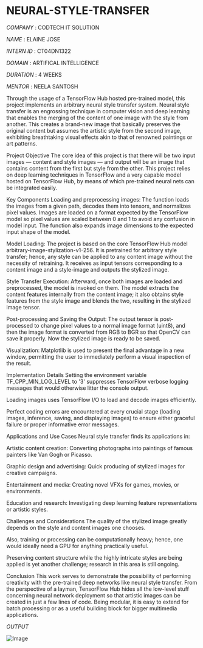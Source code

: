 # NEURAL-STYLE-TRANSFER

*COMPANY* : CODTECH IT SOLUTION

*NAME* : ELAINE JOSE

*INTERN ID* : CT04DN1322

*DOMAIN* : ARTIFICAL INTELLIGENCE

*DURATION* : 4 WEEKS

*MENTOR* : NEELA SANTOSH

Through the usage of a TensorFlow Hub hosted pre-trained model, this project implements an arbitrary neural style transfer system. Neural style transfer is an engrossing technique in computer vision and deep learning that enables the merging of the content of one image with the style from another. This creates a brand-new image that basically preserves the original content but assumes the artistic style from the second image, exhibiting breathtaking visual effects akin to that of renowned paintings or art patterns.

Project Objective
The core idea of this project is that there will be two input images — content and style images — and output will be an image that contains content from the first but style from the other. This project relies on deep learning techniques in TensorFlow and a very capable model hosted on TensorFlow Hub, by means of which pre-trained neural nets can be integrated easily.

Key Components
Loading and preprocessing images:
The function loads the images from a given path, decodes them into tensors, and normalizes pixel values. Images are loaded on a format expected by the TensorFlow model so pixel values are scaled between 0 and 1 to avoid any confusion in model input. The function also expands image dimensions to the expected input shape of the model.

Model Loading:
The project is based on the core TensorFlow Hub model arbitrary-image-stylization-v1-256. It is pretrained for arbitrary style transfer; hence, any style can be applied to any content image without the necessity of retraining. It receives as input tensors corresponding to a content image and a style-image and outputs the stylized image.

Style Transfer Execution:
Afterward, once both images are loaded and preprocessed, the model is invoked on them. The model extracts the content features internally from the content image; it also obtains style features from the style image and blends the two, resulting in the stylized image tensor.

Post-processing and Saving the Output:
The output tensor is post-processed to change pixel values to a normal image format (uint8), and then the image format is converted from RGB to BGR so that OpenCV can save it properly. Now the stylized image is ready to be saved.

Visualization:
Matplotlib is used to present the final advantage in a new window, permitting the user to immediately perform a visual inspection of the result.

Implementation Details
Setting the environment variable TF_CPP_MIN_LOG_LEVEL to '3' suppresses TensorFlow verbose logging messages that would otherwise litter the console output.

Loading images uses TensorFlow I/O to load and decode images efficiently.

Perfect coding errors are encountered at every crucial stage (loading images, inference, saving, and displaying images) to ensure either graceful failure or proper informative error messages.

Applications and Use Cases
Neural style transfer finds its applications in:

Artistic content creation: Converting photographs into paintings of famous painters like Van Gogh or Picasso.

Graphic design and advertising: Quick producing of stylized images for creative campaigns.

Entertainment and media: Creating novel VFXs for games, movies, or environments.

Education and research: Investigating deep learning feature representations or artistic styles.

Challenges and Considerations
The quality of the stylized image greatly depends on the style and content images one chooses. 

Also, training or processing can be computationally heavy; hence, one would ideally need a GPU for anything practically useful. 

Preserving content structure while the highly intricate styles are being applied is yet another challenge; research in this area is still ongoing.

Conclusion
This work serves to demonstrate the possibility of performing creativity with the pre-trained deep networks like neural style transfer. From the perspective of a layman, TensorFlow Hub hides all the low-level stuff concerning neural network deployment so that artistic images can be created in just a few lines of code. Being modular, it is easy to extend for batch processing or as a useful building block for bigger multimedia applications.

*OUTPUT*

![Image](https://github.com/user-attachments/assets/df5a2808-7044-45c9-8767-36b2e45e2da0)
